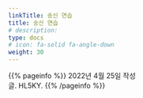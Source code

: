 ```yaml
---
linkTitle: 송신 연습
title: 송신 연습
# description: 
type: docs
# icon: fa-solid fa-angle-down
weight: 30
---
```


{{% pageinfo %}}
2022년 4월 25일 작성<br>
글. HL5KY.
{{% /pageinfo %}}